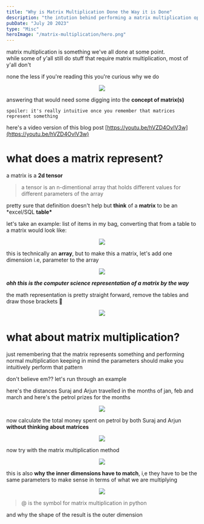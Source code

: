 ```yaml
---
title: "Why is Matrix Multiplication Done the Way it is Done"
description: "the intution behind performing a matrix multiplication operation"
pubDate: "July 20 2023"
type: "Misc"
heroImage: "/matrix-multiplication/hero.png"
---
```


matrix multiplication is something we've all done at some point.
<br/>
while some of y'all still do stuff that require matrix multiplication, most of y'all don't

none the less if you're reading this you're curious why we do

<center>

![](/matrix-multiplication/matmul.png)

</center>

answering that would need some digging into the **concept of matrix(s)**

`spoiler: it's really intuitive once you remember that matrices represent something`

here's a video version of this blog post [https://youtu.be/hVZD4OvlV3w](https://youtu.be/hVZD4OvlV3w)

# what does a matrix represent?

a matrix is a **2d tensor**

> a tensor is an n-dimentional array that holds different values for different parameters of the array

pretty sure that definition doesn't help but **think** of a **matrix** to be an \*excel/SQL **table\***

let's take an example:
list of items in my bag,
converting that from a table to a matrix would look like:

<center>

![](/matrix-multiplication/table-1d.png)

</center>

this is technically an **array**, but to make this a matrix, let's add one dimension i.e, parameter to the array

<center>

![](/matrix-multiplication/table-2d.png)

</center>

**_ohh this is the computer science representation of a matrix by the way_**

the math representation is pretty straight forward, remove the tables and draw those brackets 👀

<center>

![](/matrix-multiplication/math-matrix.png)

</center>

# what about matrix multiplication?

just remembering that the matrix represents something and performing normal multiplication keeping in mind the parameters should make you intuitively perform that pattern

don't believe em?? let's run through an example

here's the distances Suraj and Arjun travelled in the months of jan, feb and march and here's the petrol prizes for the months

<center>

![](/matrix-multiplication/info.png)

</center>

now calculate the total money spent on petrol by both Suraj and Arjun **without thinking about matrices**

<center>

![](/matrix-multiplication/total.png)

</center>

now try with the matrix multiplication method

<center>

![](/matrix-multiplication/matmul-tot.png)

</center>

this is also **why the inner dimensions have to match**, i,e they have to be the same parameters to make sense in terms of what we are multiplying

<center>

![](/matrix-multiplication/dims.png)

</center>

> @ is the symbol for matrix multiplication in python

and why the shape of the result is the outer dimension
